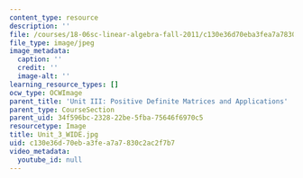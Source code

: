 ```yaml
---
content_type: resource
description: ''
file: /courses/18-06sc-linear-algebra-fall-2011/c130e36d70eba3fea7a7830c2ac2f7b7_Unit_3_WIDE.jpg
file_type: image/jpeg
image_metadata:
  caption: ''
  credit: ''
  image-alt: ''
learning_resource_types: []
ocw_type: OCWImage
parent_title: 'Unit III: Positive Definite Matrices and Applications'
parent_type: CourseSection
parent_uid: 34f596bc-2328-22be-5fba-75646f6970c5
resourcetype: Image
title: Unit_3_WIDE.jpg
uid: c130e36d-70eb-a3fe-a7a7-830c2ac2f7b7
video_metadata:
  youtube_id: null
---
```

